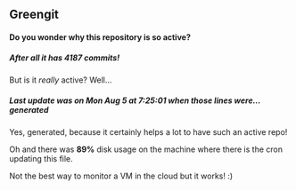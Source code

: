 ## Greengit

#### Do you wonder why this repository is so active?

##### After all it has 4187 commits!

But is it *really* active? Well...

##### Last update was on Mon Aug 5 at 7:25:01 when those lines were... generated

Yes, generated, because it certainly helps a lot to have such an active repo!

Oh and there was **89%** disk usage on the machine
where there is the cron updating this file.

Not the best way to monitor a VM in the cloud but it works! :)
